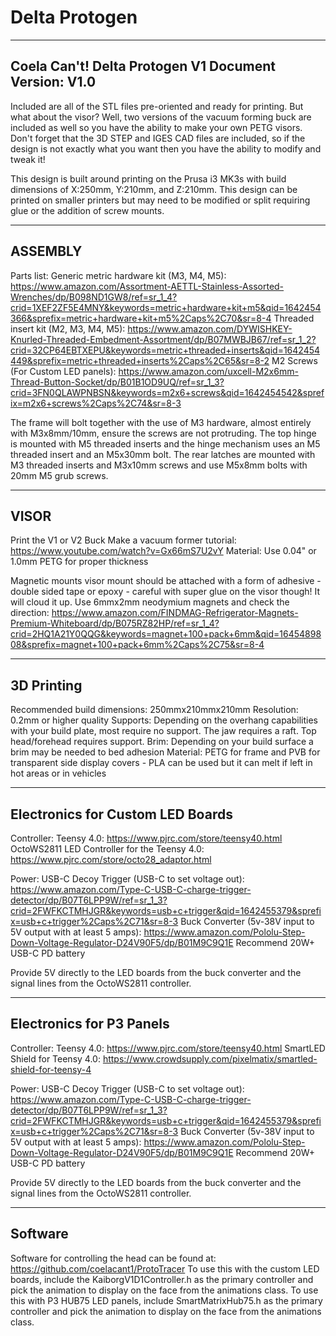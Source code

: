 # Delta Protogen

------------------------------------------
Coela Can't! Delta Protogen V1
Document Version: V1.0
------------------------------------------

Included are all of the STL files pre-oriented and ready for printing. But what about the visor? Well, two versions of the vacuum forming buck are included as well so you have the ability to make your own PETG visors. Don't forget that the 3D STEP and IGES CAD files are included, so if the design is not exactly what you want then you have the ability to modify and tweak it!

This design is built around printing on the Prusa i3 MK3s with build dimensions of X:250mm, Y:210mm, and Z:210mm. This design can be printed on smaller printers but may need to be modified or split requiring glue or the addition of screw mounts.

------------------------------------------
ASSEMBLY
------------------------------------------
Parts list:
Generic metric hardware kit (M3, M4, M5): https://www.amazon.com/Assortment-AETTL-Stainless-Assorted-Wrenches/dp/B098ND1GW8/ref=sr_1_4?crid=1XEF2ZF5E4MNY&keywords=metric+hardware+kit+m5&qid=1642454366&sprefix=metric+hardware+kit+m5%2Caps%2C70&sr=8-4
Threaded insert kit (M2, M3, M4, M5): https://www.amazon.com/DYWISHKEY-Knurled-Threaded-Embedment-Assortment/dp/B07MWBJB67/ref=sr_1_2?crid=32CP64EBTXEPU&keywords=metric+threaded+inserts&qid=1642454449&sprefix=metric+threaded+inserts%2Caps%2C65&sr=8-2
M2 Screws (For Custom LED panels): https://www.amazon.com/uxcell-M2x6mm-Thread-Button-Socket/dp/B01B1OD9UQ/ref=sr_1_3?crid=3FN0QLAWPNBSN&keywords=m2x6+screws&qid=1642454542&sprefix=m2x6+screws%2Caps%2C74&sr=8-3

The frame will bolt together with the use of M3 hardware, almost entirely with M3x8mm/10mm, ensure the screws are not protruding.
The top hinge is mounted with M5 threaded inserts and the hinge mechanism uses an M5 threaded insert and an M5x30mm bolt.
The rear latches are mounted with M3 threaded inserts and M3x10mm screws and use M5x8mm bolts with 20mm M5 grub screws.


------------------------------------------
VISOR
------------------------------------------
Print the V1 or V2 Buck
Make a vacuum former tutorial: https://www.youtube.com/watch?v=Gx66mS7U2vY
Material: Use 0.04" or 1.0mm PETG for proper thickness 

Magnetic mounts visor mount should be attached with a form of adhesive - double sided tape or epoxy - careful with super glue on the visor though! It will cloud it up. Use 6mmx2mm neodymium magnets and check the direction: https://www.amazon.com/FINDMAG-Refrigerator-Magnets-Premium-Whiteboard/dp/B075RZ82HP/ref=sr_1_4?crid=2HQ1A21Y0QQG&keywords=magnet+100+pack+6mm&qid=1645489808&sprefix=magnet+100+pack+6mm%2Caps%2C75&sr=8-4


------------------------------------------
3D Printing
------------------------------------------
Recommended build dimensions: 250mmx210mmx210mm
Resolution: 0.2mm or higher quality
Supports: Depending on the overhang capabilities with your build plate, most require no support. The jaw requires a raft. Top head/forehead requires support.
Brim: Depending on your build surface a brim may be needed to bed adhesion
Material: PETG for frame and PVB for transparent side display covers - PLA can be used but it can melt if left in hot areas or in vehicles


------------------------------------------
Electronics for Custom LED Boards
------------------------------------------
Controller:
Teensy 4.0: https://www.pjrc.com/store/teensy40.html
OctoWS2811 LED Controller for the Teensy 4.0: https://www.pjrc.com/store/octo28_adaptor.html

Power: 
USB-C Decoy Trigger (USB-C to set voltage out): https://www.amazon.com/Type-C-USB-C-charge-trigger-detector/dp/B07T6LPP9W/ref=sr_1_3?crid=2FWFKCTMHJGR&keywords=usb+c+trigger&qid=1642455379&sprefix=usb+c+trigger%2Caps%2C71&sr=8-3
Buck Converter (5v-38V input to 5V output with at least 5 amps): https://www.amazon.com/Pololu-Step-Down-Voltage-Regulator-D24V90F5/dp/B01M9C9Q1E
Recommend 20W+ USB-C PD battery

Provide 5V directly to the LED boards from the buck converter and the signal lines from the OctoWS2811 controller.


------------------------------------------
Electronics for P3 Panels
------------------------------------------
Controller:
Teensy 4.0: https://www.pjrc.com/store/teensy40.html
SmartLED Shield for Teensy 4.0: https://www.crowdsupply.com/pixelmatix/smartled-shield-for-teensy-4

Power: 
USB-C Decoy Trigger (USB-C to set voltage out): https://www.amazon.com/Type-C-USB-C-charge-trigger-detector/dp/B07T6LPP9W/ref=sr_1_3?crid=2FWFKCTMHJGR&keywords=usb+c+trigger&qid=1642455379&sprefix=usb+c+trigger%2Caps%2C71&sr=8-3
Buck Converter (5v-38V input to 5V output with at least 5 amps): https://www.amazon.com/Pololu-Step-Down-Voltage-Regulator-D24V90F5/dp/B01M9C9Q1E
Recommend 20W+ USB-C PD battery

Provide 5V directly to the LED boards from the buck converter and the signal lines from the OctoWS2811 controller.

------------------------------------------
Software
------------------------------------------
Software for controlling the head can be found at: https://github.com/coelacant1/ProtoTracer
To use this with the custom LED boards, include the KaiborgV1D1Controller.h as the primary controller and pick the animation to display on the face from the animations class.
To use this with P3 HUB75 LED panels, include SmartMatrixHub75.h as the primary controller and pick the animation to display on the face from the animations class.